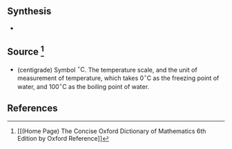 ## Synthesis
- 
## Source [^1]
- (centigrade) Symbol ${ }^{\circ} \mathrm{C}$. The temperature scale, and the unit of measurement of temperature, which takes $0^{\circ} \mathrm{C}$ as the freezing point of water, and $100^{\circ} \mathrm{C}$ as the boiling point of water.
## References

[^1]: [[(Home Page) The Concise Oxford Dictionary of Mathematics 6th Edition by Oxford Reference]]